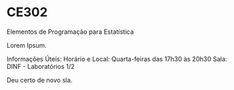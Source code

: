 # CE302
Elementos de Programação para Estatística

Lorem Ipsum.

Informações Úteis:
Horário e Local:
Quarta-feiras das 17h30 às 20h30
Sala: DINF - Laboratórios 1/2

Deu certo de novo sla.